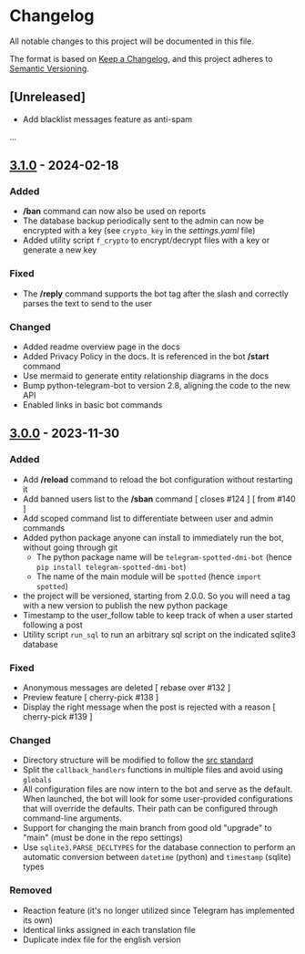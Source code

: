 # Changelog

All notable changes to this project will be documented in this file.

The format is based on [Keep a Changelog](https://keepachangelog.com/en/1.0.0/),
and this project adheres to [Semantic Versioning](https://semver.org/spec/v2.0.0.html).

## [Unreleased]

- Add blacklist messages feature as anti-spam

...

## [3.1.0] - 2024-02-18

### Added

- **/ban** command can now also be used on reports
- The database backup periodically sent to the admin can now be encrypted with a key (see `crypto_key` in the _settings.yaml_ file)
- Added utility script `f_crypto` to encrypt/decrypt files with a key or generate a new key

### Fixed

- The **/reply** command supports the bot tag after the slash and correctly parses the text to send to the user

### Changed

- Added readme overview page in the docs
- Added Privacy Policy in the docs. It is referenced in the bot **/start** command
- Use mermaid to generate entity relationship diagrams in the docs
- Bump python-telegram-bot to version 2.8, aligning the code to the new API
- Enabled links in basic bot commands

## [3.0.0] - 2023-11-30

### Added

- Add **/reload** command to reload the bot configuration without restarting it
- Add banned users list to the **/sban** command [ closes #124 ] [ from #140 ]
- Add scoped command list to differentiate between user and admin commands
- Added python package anyone can install to immediately run the bot, without going through git
  - The python package name will be `telegram-spotted-dmi-bot` (hence `pip install telegram-spotted-dmi-bot`)
  - The name of the main module will be `spotted` (hence `import spotted`)
- the project will be versioned, starting from 2.0.0. So you will need a tag with a new version to publish the new python package
- Timestamp to the user_follow table to keep track of when a user started following a post
- Utility script `run_sql` to run an arbitrary sql script on the indicated sqlite3 database

### Fixed

- Anonymous messages are deleted [ rebase over #132 ]
- Preview feature [ cherry-pick #138 ]
- Display the right message when the post is rejected with a reason [ cherry-pick #139 ]

### Changed

- Directory structure will be modified to follow the [src standard](https://packaging.python.org/en/latest/discussions/src-layout-vs-flat-layout/#src-layout-vs-flat-layout)
- Split the `callback_handlers` functions in multiple files and avoid using `globals`
- All configuration files are now intern to the bot and serve as the default. When launched, the bot will look for some user-provided configurations that will override the defaults. Their path can be configured through command-line arguments.
- Support for changing the main branch from good old "upgrade" to "main" (must be done in the repo settings)
- Use `sqlite3.PARSE_DECLTYPES` for the database connection to perform an automatic conversion between `datetime` (python) and `timestamp` (sqlite) types

### Removed

- Reaction feature (it's no longer utilized since Telegram has implemented its own)
- Identical links assigned in each translation file
- Duplicate index file for the english version

[3.0.0]: https://github.com/UNICT-DMI/Telegram-SpottedDMI-Bot/compare/upgrade...3.0.0
[3.1.0]: https://github.com/UNICT-DMI/Telegram-SpottedDMI-Bot/compare/3.0.0...3.1.0
